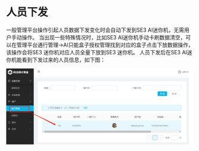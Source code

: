 # 人员下发 #
一般管理平台操作引起人员数据下发变化时会自动下发到SE3 AI迷你机，无需用户手动操作。
当出现一些特殊情况时，比如SE3 AI迷你机手动卡刷数据清空，可以在管理平台通行管理->AI只能盒子授权管理找到对应的盒子点击下放数据操作，该操作会将SE3 迷你机对应人员全量下放到SE3 迷你机。
人员下发后在SE3 AI迷你机能看到下发过来的人员信息，如下图：


![](../../../../../../imgs/jiaohu-ren-yuan-xia-fa.png)



